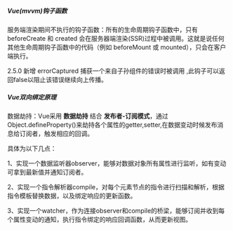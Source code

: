 

##### Vue(mvvm)钩子函数

服务端渲染期间不执行的钩子函数：所有的生命周期钩子函数中，只有 beforeCreate 和 created 会在服务器端渲染(SSR)过程中被调用。这就是说任何其他生命周期钩子函数中的代码（例如 beforeMount 或 mounted），只会在客户端执行。 

2.5.0 新增 errorCaptured 捕获一个来自子孙组件的错误时被调用 ,此钩子可以返回false以阻止该错误继续向上传播。 

##### Vue双向绑定原理

数据劫持：Vue采用 **数据劫持** 结合 **发布者-订阅模式**，通过Object.defineProperty()来劫持各个属性的getter,setter,在数据变动时候发布消息给订阅者，触发相应的回调。

具体为以下几点：

1、实现一个数据监听器observer，能够对数据对象所有属性进行监听，如有变动可拿到最新值并通知订阅者。

2、实现一个指令解析器compile，对每个元素节点的指令进行扫描和解析，根据指令模板替换数据，以及绑定响应的更新函数。

3、实现一个watcher，作为连接observer和compile的桥梁，能够订阅并收到每个属性变动的通知，执行指令绑定的响应回调函数，从而更新视图。